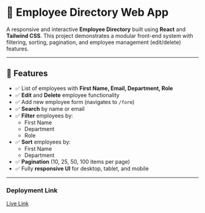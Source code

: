 # 👥 Employee Directory Web App

A responsive and interactive **Employee Directory** built using **React** and **Tailwind CSS**. This project demonstrates a modular front-end system with filtering, sorting, pagination, and employee management (edit/delete) features.

---

## 📌 Features

- ✅ List of employees with **First Name, Email, Department, Role**
- ✅ **Edit** and **Delete** employee functionality
- ✅ Add new employee form (navigates to `/form`)
- ✅ **Search** by name or email
- ✅ **Filter** employees by:
  - First Name
  - Department
  - Role
- ✅ **Sort** employees by:
  - First Name
  - Department
- ✅ **Pagination** (10, 25, 50, 100 items per page)
- ✅ Fully **responsive UI** for desktop, tablet, and mobile

---

### Deployment Link

[Live Link](https://employee-directory-interface.vercel.app/)
